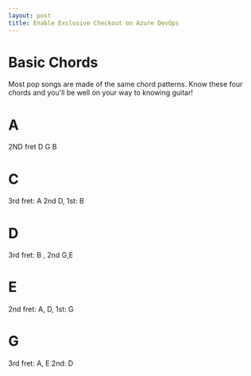 ```yaml
---
layout: post
title: Enable Exclusive Checkout on Azure DevOps 
---
```


# Basic Chords
Most pop songs are made of the same chord patterns.  Know these four chords and you'll be well on your way to knowing guitar!

# A
2ND fret D G B

# C 
3rd fret: A 2nd D, 1st: B
# D
3rd fret: B , 2nd G,E
# E
2nd fret: A, D, 1st: G
# G
3rd fret: A, E 2nd: D
